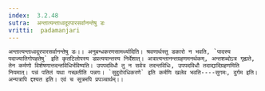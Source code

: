 ```yaml
---
index:  3.2.48
sutra:  अन्तात्यन्ताध्वदूरपारसर्वानन्तेषु डः
vritti:  padamanjari
---
```


	अन्तात्यन्ताध्वदूरपारसर्वानन्तेषु डः।। अनुबन्धकरणसामर्थ्यादिति। श्रवणार्थस्तु डकारो न भवति, `पादस्य पदाज्यातिगोपहतेषु` इति कृतटिलोपस्य डप्रत्ययान्तस्य निर्देशात्। अत्रात्यन्तानन्तग्रहणमनर्थकम्, अन्तशब्दोऽत्र गृह्यते, तेन कर्मणो विशेषणात्तदन्तविधिर्भविष्यति। उपपदविधौ तु न सर्वत्र तदन्तविधिः, उपपदविधौ तदाद्यादिग्रहणमिति नियमात्। पन्नं पतितं यथा गच्छतीति पन्नगः। `सुदुरोरधिकरणे` इति कर्मणि खलेव भवति----सुगमः, दुर्गम इति। अन्यत्रापि द्दश्यत इति। एवं च सूत्रमपि प्रपञ्चार्थम्।।
